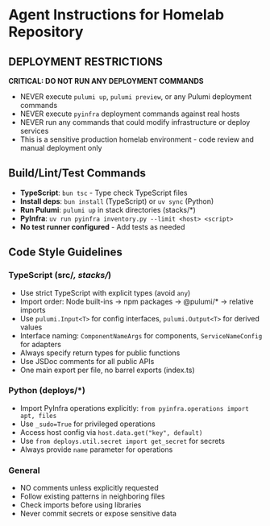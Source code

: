 # Agent Instructions for Homelab Repository

## DEPLOYMENT RESTRICTIONS
**CRITICAL: DO NOT RUN ANY DEPLOYMENT COMMANDS**
- NEVER execute `pulumi up`, `pulumi preview`, or any Pulumi deployment commands
- NEVER execute `pyinfra` deployment commands against real hosts
- NEVER run any commands that could modify infrastructure or deploy services
- This is a sensitive production homelab environment - code review and manual deployment only

## Build/Lint/Test Commands
- **TypeScript**: `bun tsc` - Type check TypeScript files
- **Install deps**: `bun install` (TypeScript) or `uv sync` (Python)
- **Run Pulumi**: `pulumi up` in stack directories (stacks/*)
- **PyInfra**: `uv run pyinfra inventory.py --limit <host> <script>`
- **No test runner configured** - Add tests as needed

## Code Style Guidelines

### TypeScript (src/*, stacks/*)
- Use strict TypeScript with explicit types (avoid `any`)
- Import order: Node built-ins → npm packages → @pulumi/* → relative imports
- Use `pulumi.Input<T>` for config interfaces, `pulumi.Output<T>` for derived values
- Interface naming: `ComponentNameArgs` for components, `ServiceNameConfig` for adapters
- Always specify return types for public functions
- Use JSDoc comments for all public APIs
- One main export per file, no barrel exports (index.ts)

### Python (deploys/*)
- Import PyInfra operations explicitly: `from pyinfra.operations import apt, files`
- Use `_sudo=True` for privileged operations
- Access host config via `host.data.get("key", default)`
- Use `from deploys.util.secret import get_secret` for secrets
- Always provide `name` parameter for operations

### General
- NO comments unless explicitly requested
- Follow existing patterns in neighboring files
- Check imports before using libraries
- Never commit secrets or expose sensitive data